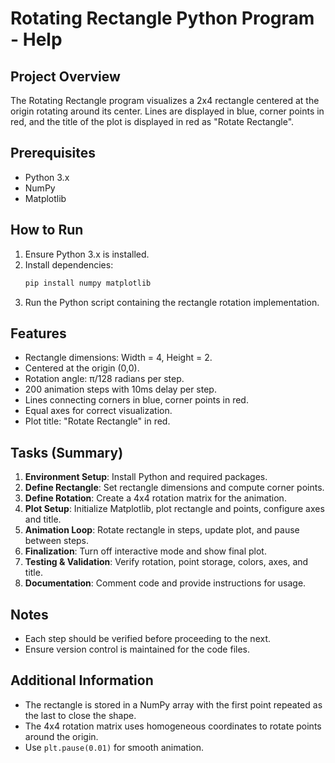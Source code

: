 # Rotating Rectangle Python Program - Help

## Project Overview
The Rotating Rectangle program visualizes a 2x4 rectangle centered at the origin rotating around its center. Lines are displayed in blue, corner points in red, and the title of the plot is displayed in red as "Rotate Rectangle".

## Prerequisites
- Python 3.x
- NumPy
- Matplotlib

## How to Run
1. Ensure Python 3.x is installed.
2. Install dependencies:
   ```bash
   pip install numpy matplotlib
   ```
3. Run the Python script containing the rectangle rotation implementation.

## Features
- Rectangle dimensions: Width = 4, Height = 2.
- Centered at the origin (0,0).
- Rotation angle: π/128 radians per step.
- 200 animation steps with 10ms delay per step.
- Lines connecting corners in blue, corner points in red.
- Equal axes for correct visualization.
- Plot title: "Rotate Rectangle" in red.

## Tasks (Summary)
1. **Environment Setup**: Install Python and required packages.
2. **Define Rectangle**: Set rectangle dimensions and compute corner points.
3. **Define Rotation**: Create a 4x4 rotation matrix for the animation.
4. **Plot Setup**: Initialize Matplotlib, plot rectangle and points, configure axes and title.
5. **Animation Loop**: Rotate rectangle in steps, update plot, and pause between steps.
6. **Finalization**: Turn off interactive mode and show final plot.
7. **Testing & Validation**: Verify rotation, point storage, colors, axes, and title.
8. **Documentation**: Comment code and provide instructions for usage.

## Notes
- Each step should be verified before proceeding to the next.
- Ensure version control is maintained for the code files.

## Additional Information
- The rectangle is stored in a NumPy array with the first point repeated as the last to close the shape.
- The 4x4 rotation matrix uses homogeneous coordinates to rotate points around the origin.
- Use `plt.pause(0.01)` for smooth animation.


